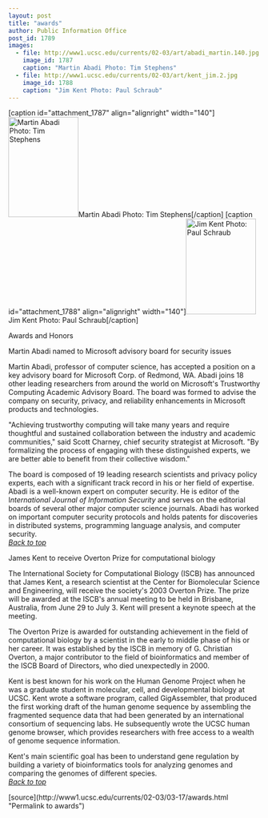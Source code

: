 ```yaml
---
layout: post
title: "awards"
author: Public Information Office
post_id: 1789
images:
  - file: http://www1.ucsc.edu/currents/02-03/art/abadi_martin.140.jpg
    image_id: 1787
    caption: "Martin Abadi Photo: Tim Stephens"
  - file: http://www1.ucsc.edu/currents/02-03/art/kent_jim.2.jpg
    image_id: 1788
    caption: "Jim Kent Photo: Paul Schraub"
---
```


[caption id="attachment_1787" align="alignright" width="140"]<a href="http://localhost/mysite/wp-content/uploads/2003/03/abadi_martin.140.jpg"><img class="size-full wp-image-1787" src="http://localhost/mysite/wp-content/uploads/2003/03/abadi_martin.140.jpg" alt="Martin Abadi Photo: Tim Stephens" width="140" height="200" /></a>Martin Abadi Photo: Tim Stephens[/caption]
[caption id="attachment_1788" align="alignright" width="140"]<a href="http://localhost/mysite/wp-content/uploads/2003/03/kent_jim.2.jpg"><img class="size-full wp-image-1788" src="http://localhost/mysite/wp-content/uploads/2003/03/kent_jim.2.jpg" alt="Jim Kent Photo: Paul Schraub" width="140" height="191" /></a>Jim Kent Photo: Paul Schraub[/caption]
<p class="pagehead">
  Awards and Honors
</p>
<p>
  <span class="sectionhead"><a name="abadi" id="abadi"></a>Martin Abadi named to Microsoft advisory board for security issues</span>
</p>
<p>
  Martin Abadi, professor of computer science, has accepted a position on a key advisory board for Microsoft Corp. of Redmond, WA. Abadi joins 18 other leading researchers from around the world on Microsoft's Trustworthy Computing Academic Advisory Board. The board was formed to advise the company on security, privacy, and reliability enhancements in Microsoft products and technologies.<br>
</p>
<p>
  "Achieving trustworthy computing will take many years and require thoughtful and sustained collaboration between the industry and academic communities," said Scott Charney, chief security strategist at Microsoft. "By formalizing the process of engaging with these distinguished experts, we are better able to benefit from their collective wisdom."<br>
</p>
<p>
  The board is composed of 19 leading research scientists and privacy policy experts, each with a significant track record in his or her field of expertise.<br>
  Abadi is a well-known expert on computer security. He is editor of the I<i>nternational Journal of Information Security</i> and serves on the editorial boards of several other major computer science journals. Abadi has worked on important computer security protocols and holds patents for discoveries in distributed systems, programming language analysis, and computer security.<br>
  <i><a href="#abadi">Back to top</a></i>
</p>
<p>
  <span class="sectionhead"><a name="kent" id="kent"></a>James Kent to receive Overton Prize for computational biology</span><br>
</p>
<p>
  The International Society for Computational Biology (ISCB) has announced that James Kent, a research scientist at the Center for Biomolecular Science and Engineering, will receive the society's 2003 Overton Prize. The prize will be awarded at the ISCB's annual meeting to be held in Brisbane, Australia, from June 29 to July 3. Kent will present a keynote speech at the meeting.<br>
</p>
<p>
  The Overton Prize is awarded for outstanding achievement in the field of computational biology by a scientist in the early to middle phase of his or her career. It was established by the ISCB in memory of G. Christian Overton, a major contributor to the field of bioinformatics and member of the ISCB Board of Directors, who died unexpectedly in 2000.
</p>
<p>
  Kent is best known for his work on the Human Genome Project when he was a graduate student in molecular, cell, and developmental biology at UCSC. Kent wrote a software program, called GigAssembler, that produced the first working draft of the human genome sequence by assembling the fragmented sequence data that had been generated by an international consortium of sequencing labs. He subsequently wrote the UCSC human genome browser, which provides researchers with free access to a wealth of genome sequence information.<br>
</p>
<p>
  Kent's main scientific goal has been to understand gene regulation by building a variety of bioinformatics tools for analyzing genomes and comparing the genomes of different species.<br>
  <i><a href="#abadi">Back to top</a></i>
</p>
<p>

</p>
[source](http://www1.ucsc.edu/currents/02-03/03-17/awards.html "Permalink to awards")
